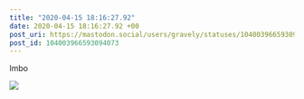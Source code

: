 ```yaml
---
title: "2020-04-15 18:16:27.92"
date: 2020-04-15 18:16:27.92 +00
post_uri: https://mastodon.social/users/gravely/statuses/104003966593094073
post_id: 104003966593094073
---
```

lmbo


![](/images/27540633.jpg)

